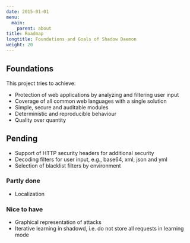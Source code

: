 ```yaml
---
date: 2015-01-01
menu:
  main:
    parent: about
title: Roadmap
longtitle: Foundations and Goals of Shadow Daemon
weight: 20
---
```


## Foundations

This project tries to achieve:

 * Protection of web applications by analyzing and filtering user input
 * Coverage of all common web languages with a single solution
 * Simple, secure and auditable modules
 * Deterministic and reproducible behaviour
 * Quality over quantity

## Pending

 * Support of HTTP security headers for additional security
 * Decoding filters for user input, e.g., base64, xml, json and yml
 * Selection of blacklist filters by environment

### Partly done

 * Localization

### Nice to have

 * Graphical representation of attacks
 * Iterative learning in shadowd, i.e. do not store all requests in learning mode
